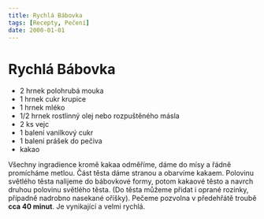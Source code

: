 ```yaml
---
title: Rychlá Bábovka
tags: [Recepty, Pečení]
date: 2000-01-01
---
```


# Rychlá Bábovka

* 2 hrnek polohrubá mouka
* 1 hrnek cukr krupice
* 1 hrnek mléko
* 1/2 hrnek rostlinný olej nebo rozpuštěného másla
* 2 ks vejc
* 1 balení vanilkový cukr
* 1 balení prášek do pečiva
* kakao

Všechny ingradience kromě kakaa odměříme, dáme do mísy a řádně promícháme metlou.
Část těsta dáme stranou a obarvíme kakaem. Polovinu světlého těsta nalijeme do
bábovkové formy, potom kakaové těsto a navrch druhou polovinu světlého těsta.
(Do těsta můžeme přidat i oprané rozinky, případně nadrobno nasekané oříšky).
Pečeme pozvolna v předehřátě troubě **cca 40 minut**. Je vynikající a velmi rychlá.
